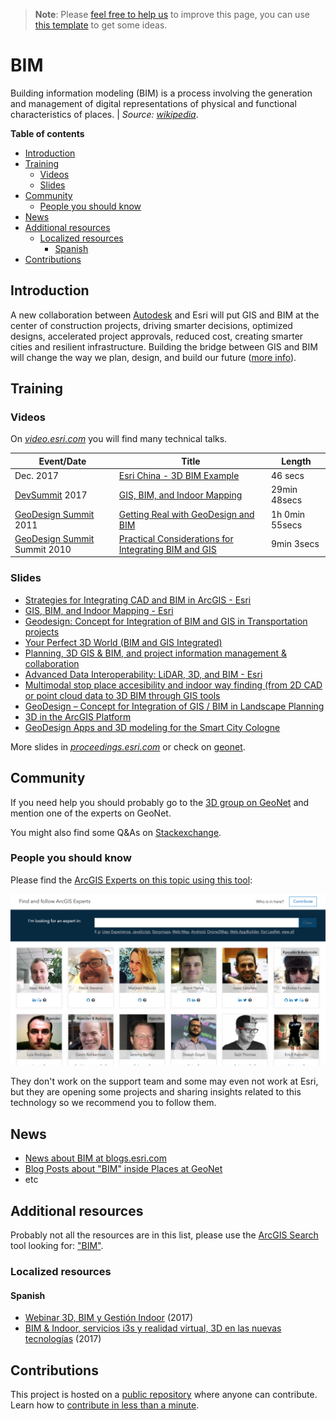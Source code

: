 > **Note**: Please [feel free to help us](#contributions) to improve this page, you can use [this template](https://github.com/esri-es/awesome-arcgis/blob/master/RESOURCE_PAGE_TEMPLATE.md) to get some ideas.

# BIM
Building information modeling (BIM) is a process involving the generation and management of digital representations of physical and functional characteristics of places. | *Source:  [wikipedia](https://en.wikipedia.org/wiki/Building_information_modeling)*.

<!-- START doctoc generated TOC please keep comment here to allow auto update -->
<!-- DON'T EDIT THIS SECTION, INSTEAD RE-RUN doctoc TO UPDATE -->
**Table of contents**

- [Introduction](#introduction)
- [Training](#training)
  - [Videos](#videos)
  - [Slides](#slides)
- [Community](#community)
  - [People you should know](#people-you-should-know)
- [News](#news)
- [Additional resources](#additional-resources)
  - [Localized resources](#localized-resources)
    - [Spanish](#spanish)
- [Contributions](#contributions)

<!-- END doctoc generated TOC please keep comment here to allow auto update -->

## Introduction
A new collaboration between [Autodesk](https://www.autodesk.com/solutions/bim/hub/autodesk-esri) and Esri will put GIS and BIM at the center of construction projects, driving smarter decisions, optimized designs, accelerated project approvals, reduced cost, creating smarter cities and resilient infrastructure. Building the bridge between GIS and BIM will change the way we plan, design, and build our future ([more info](http://www.esri.com/landing-pages/autodesk-esri-strategic-alliance)).

## Training

### Videos

On [*video.esri.com*](https://www.esri.com/videos/search?q=bim) you will find many technical talks.

|Event/Date|Title|Length|
|---|---|---|
|Dec. 2017|[Esri China - 3D BIM Example](https://www.youtube.com/watch?v=vhn0220sjUI&feature=youtu.be)|46 secs|
|[DevSummit](http://www.esri.com/events/devsummit) 2017|[GIS, BIM, and Indoor Mapping](https://www.youtube.com/watch?v=fdSHrkhbYXQ)|29min 48secs
|[GeoDesign Summit](http://www.esri.com/events/geodesign-summit) 2011|[Getting Real with GeoDesign and BIM](https://www.esri.com/videos/watch?videoid=176&channelid=LegacyVideo&isLegacy=true&title=getting-real-with-geodesign-and-bim)|1h 0min 55secs|
|[GeoDesign Summit](http://www.esri.com/events/geodesign-summit) Summit 2010|[Practical Considerations for Integrating BIM and GIS](https://www.esri.com/videos/watch?videoid=56&channelid=LegacyVideo&isLegacy=true&title=practical-considerations-for-integrating-bim-and-gis)|9min 3secs

### Slides

* [Strategies for Integrating CAD and BIM in ArcGIS - Esri](http://proceedings.esri.com/library/userconf/ets17/papers/ets_36.pdf)
* [GIS, BIM, and Indoor Mapping - Esri](http://proceedings.esri.com/library/userconf/devsummit17/papers/dev_int_167.pdf)
* [Geodesign: Concept for Integration of BIM and GIS in Transportation projects](http://proceedings.esri.com/library/userconf/ets17/papers/ets_34.pdf)
* [Your Perfect 3D World (BIM and GIS Integrated)](http://proceedings.esri.com/library/userconf/proc15/papers/965_86.pdf)
* [Planning, 3D GIS & BIM, and project information management & collaboration](http://proceedings.esri.com/library/userconf/proc16/papers/1710_368.pdf)
* [Advanced Data Interoperability: LiDAR, 3D, and BIM - Esri](http://proceedings.esri.com/library/userconf/proc15/tech-workshops/tw_587-58.pdf)
* [Multimodal stop place accesibility and indoor way finding (from 2D CAD or point cloud data to 3D BIM through GIS tools](http://proceedings.esri.com/library/userconf/ets16/papers/ets-16.pdf)
* [GeoDesign – Concept for Integration of GIS / BIM in Landscape Planning](http://proceedings.esri.com/library/userconf/proc17/papers/584_385.pdf)
* [3D in the ArcGIS Platform](http://proceedings.esri.com/library/userconf/ets17/papers/ets_02.pdf)
* [GeoDesign Apps and 3D modeling for the Smart City Cologne](http://proceedings.esri.com/library/userconf/geodesign-euro16/papers/geoeuro_16.pdf)

More slides in [*proceedings.esri.com*](https://www.google.es/search?q=site%3Aproceedings.esri.com+bim) or check on [geonet](https://community.esri.com/content?query=bim&filterID=all~objecttype~objecttype%5Bdocument%5D).

## Community

If you need help you should probably go to the [3D group on GeoNet](https://community.esri.com/community/gis/3d) and mention one of the experts on GeoNet.

You might also find some Q&As on [Stackexchange](https://gis.stackexchange.com/search?q=bim).

### People you should know

Please find the [ArcGIS Experts on this topic using this tool](https://esri-es.github.io/arcgis-experts/?topic=BIM):

[![ArcGIS Experts Tool Screenshot](https://github.com/esri-es/arcgis-experts/blob/master/assets/imgs/arcgis-experts-tool.png?raw=true)](https://esri-es.github.io/arcgis-experts/?topic=BIM)

They don't work on the support team and some may even not work at Esri,
but they are opening some projects and sharing insights related to this
technology so we recommend you to follow them.

## News

* [News about BIM at blogs.esri.com](https://blogs.esri.com/esri/arcgis/tag/bim/)
* [Blog Posts about "BIM" inside Places at GeoNet](https://community.esri.com/content?query=BIM&filterID=all~objecttype~objecttype%5Bblogpost%5D)
* etc

## Additional resources

Probably not all the resources are in this list, please use the [ArcGIS Search](https://esri-es.github.io/arcgis-search/) tool looking for: ["BIM"](https://esri-es.github.io/arcgis-search/?search="BIM"&utm_campaign=awesome-list&utm_source=awesome-list&utm_medium=page).

### Localized resources

#### Spanish

* [Webinar 3D, BIM y Gestión Indoor](https://www.youtube.com/watch?v=-PzdMRk7n80) (2017)
* [BIM & Indoor, servicios i3s y realidad virtual, 3D en las nuevas tecnologías](https://www.youtube.com/watch?v=mV77R2I_M-0) (2017)

## Contributions

This project is hosted on a [public repository](https://github.com/hhkaos/awesome-arcgis) where anyone can contribute. Learn how to [contribute in less than a minute](https://github.com/hhkaos/awesome-arcgis/blob/master/CONTRIBUTING.md).